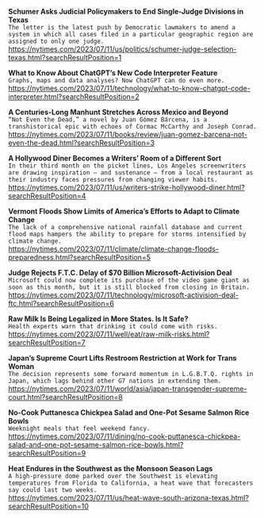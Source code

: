 **Schumer Asks Judicial Policymakers to End Single-Judge Divisions in Texas**\
`The letter is the latest push by Democratic lawmakers to amend a system in which all cases filed in a particular geographic region are assigned to only one judge.`\
https://nytimes.com/2023/07/11/us/politics/schumer-judge-selection-texas.html?searchResultPosition=1

**What to Know About ChatGPT’s New Code Interpreter Feature**\
`Graphs, maps and data analyses? Now ChatGPT can do even more.`\
https://nytimes.com/2023/07/11/technology/what-to-know-chatgpt-code-interpreter.html?searchResultPosition=2

**A Centuries-Long Manhunt Stretches Across Mexico and Beyond**\
`“Not Even the Dead,” a novel by Juan Gómez Bárcena, is a transhistorical epic with echoes of Cormac McCarthy and Joseph Conrad.`\
https://nytimes.com/2023/07/11/books/review/juan-gomez-barcena-not-even-the-dead.html?searchResultPosition=3

**A Hollywood Diner Becomes a Writers’ Room of a Different Sort**\
`In their third month on the picket lines, Los Angeles screenwriters are drawing inspiration — and sustenance — from a local restaurant as their industry faces pressures from changing viewer habits.`\
https://nytimes.com/2023/07/11/us/writers-strike-hollywood-diner.html?searchResultPosition=4

**Vermont Floods Show Limits of America’s Efforts to Adapt to Climate Change**\
`The lack of a comprehensive national rainfall database and current flood maps hampers the ability to prepare for storms intensified by climate change.`\
https://nytimes.com/2023/07/11/climate/climate-change-floods-preparedness.html?searchResultPosition=5

**Judge Rejects F.T.C. Delay of $70 Billion Microsoft-Activision Deal**\
`Microsoft could now complete its purchase of the video game giant as soon as this month, but it is still blocked from closing in Britain.`\
https://nytimes.com/2023/07/11/technology/microsoft-activision-deal-ftc.html?searchResultPosition=6

**Raw Milk Is Being Legalized in More States. Is It Safe?**\
`Health experts warn that drinking it could come with risks.`\
https://nytimes.com/2023/07/11/well/eat/raw-milk-risks.html?searchResultPosition=7

**Japan’s Supreme Court Lifts Restroom Restriction at Work for Trans Woman**\
`The decision represents some forward momentum in L.G.B.T.Q. rights in Japan, which lags behind other G7 nations in extending them.`\
https://nytimes.com/2023/07/11/world/asia/japan-transgender-supreme-court.html?searchResultPosition=8

**No-Cook Puttanesca Chickpea Salad and One-Pot Sesame Salmon Rice Bowls**\
`Weeknight meals that feel weekend fancy.`\
https://nytimes.com/2023/07/11/dining/no-cook-puttanesca-chickpea-salad-and-one-pot-sesame-salmon-rice-bowls.html?searchResultPosition=9

**Heat Endures in the Southwest as the Monsoon Season Lags**\
`A high-pressure dome parked over the Southwest is elevating temperatures from Florida to California, a heat wave that forecasters say could last two weeks.`\
https://nytimes.com/2023/07/11/us/heat-wave-south-arizona-texas.html?searchResultPosition=10


